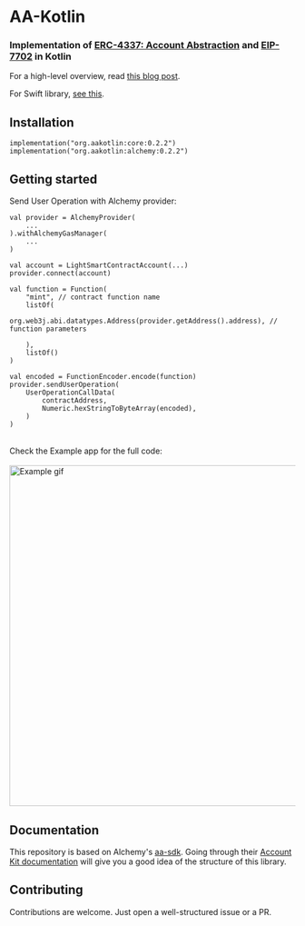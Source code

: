 # AA-Kotlin

### Implementation of [ERC-4337: Account Abstraction](https://eips.ethereum.org/EIPS/eip-4337) and [EIP-7702](https://eips.ethereum.org/EIPS/eip-7702) in Kotlin


For a high-level overview, read [this blog post](https://crewapp.xyz/posts/account-abstraction-mobile/).

For Swift library, [see this](https://github.com/syn-mcj/aa-swift).

## Installation

```
implementation("org.aakotlin:core:0.2.2")
implementation("org.aakotlin:alchemy:0.2.2")
```

## Getting started

Send User Operation with Alchemy provider:

```
val provider = AlchemyProvider(
    ...
).withAlchemyGasManager(
    ...
)

val account = LightSmartContractAccount(...)
provider.connect(account)

val function = Function(
    "mint", // contract function name
    listOf(
        org.web3j.abi.datatypes.Address(provider.getAddress().address), // function parameters

    ),
    listOf()
)

val encoded = FunctionEncoder.encode(function)
provider.sendUserOperation(
    UserOperationCallData(
        contractAddress,
        Numeric.hexStringToByteArray(encoded),
    )
)
```
\
Check the Example app for the full code:
\
\
<img src="https://crewapp.xyz/images/example.gif" alt="Example gif" style="height: 600px; margin: 0 auto; display: block;" />


## Documentation
This repository is based on Alchemy's [aa-sdk](https://github.com/alchemyplatform/aa-sdk). Going through their [Account Kit documentation](https://accountkit.alchemy.com/overview/introduction.html) will give you a good idea of the structure of this library.


## Contributing
Contributions are welcome. Just open a well-structured issue or a PR.
